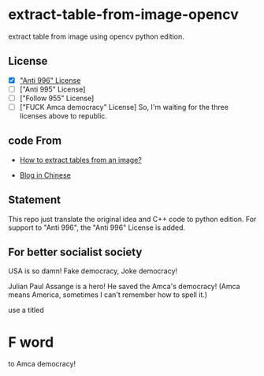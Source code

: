 # extract-table-from-image-opencv
extract table from image using opencv python edition.

## License
- [x] ["Anti 996" License](https://github.com/996icu/996.ICU/blob/master/LICENSE)
- [ ] ["Anti 995" License]
- [ ] ["Follow 955" License]
- [ ] ["FUCK Amca democracy" License]
So, I'm waiting for the three licenses above to republic.

## code From
- [How to extract tables from an image?](http://answers.opencv.org/question/63847/how-to-extract-tables-from-an-image/)

- [Blog in Chinese](https://blog.csdn.net/yomo127/article/details/52045146)

## Statement
This repo just translate the original idea and C++ code to python edition.
For support to "Anti 996", the "Anti 996" License is added.

## For better socialist society
USA is so damn!
Fake democracy, Joke democracy!

Julian Paul Assange is a hero!
He saved the Amca's democracy! (Amca means America, sometimes I can't remember how to spell it.)

use a titled
# F word
to Amca democracy!
